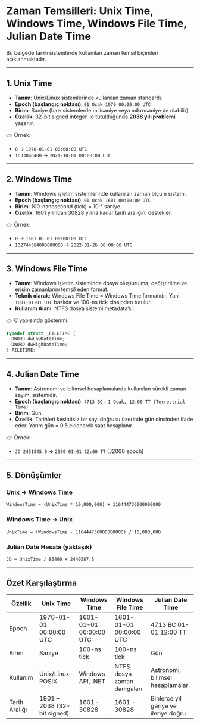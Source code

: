 # Zaman Temsilleri: Unix Time, Windows Time, Windows File Time, Julian Date Time

Bu belgede farklı sistemlerde kullanılan zaman temsil biçimleri açıklanmaktadır.

---

## 1. Unix Time
- **Tanım**: Unix/Linux sistemlerinde kullanılan zaman standardı.
- **Epoch (başlangıç noktası)**: `01 Ocak 1970 00:00:00 UTC`
- **Birim**: Saniye (bazı sistemlerde milisaniye veya mikrosaniye de olabilir).
- **Özellik**: 32-bit signed integer ile tutulduğunda **2038 yılı problemi** yaşanır.

👉 Örnek:  
- `0` → `1970-01-01 00:00:00 UTC`  
- `1633046400` → `2021-10-01 00:00:00 UTC`

---

## 2. Windows Time
- **Tanım**: Windows işletim sistemlerinde kullanılan zaman ölçüm sistemi.
- **Epoch (başlangıç noktası)**: `01 Ocak 1601 00:00:00 UTC`
- **Birim**: 100-nanosecond (tick) = 10⁻⁷ saniye.
- **Özellik**: 1601 yılından 30828 yılına kadar tarih aralığını destekler.

👉 Örnek:  
- `0` → `1601-01-01 00:00:00 UTC`  
- `132744384000000000` → `2022-01-26 00:00:00 UTC`

---

## 3. Windows File Time
- **Tanım**: Windows işletim sisteminde dosya oluşturulma, değiştirilme ve erişim zamanlarını temsil eden format.
- **Teknik olarak**: Windows File Time = Windows Time formatıdır. Yani `1601-01-01 UTC` bazlıdır ve 100-ns tick cinsinden tutulur.
- **Kullanım Alanı**: NTFS dosya sistemi metadata’sı.

👉 C yapısında gösterimi:
```c
typedef struct _FILETIME {
  DWORD dwLowDateTime;
  DWORD dwHighDateTime;
} FILETIME;
```

---

## 4. Julian Date Time
- **Tanım**: Astronomi ve bilimsel hesaplamalarda kullanılan sürekli zaman sayımı sistemidir.
- **Epoch (başlangıç noktası)**: `4713 BC, 1 Ocak, 12:00 TT (Terrestrial Time)`
- **Birim**: Gün.
- **Özellik**: Tarihleri kesintisiz bir sayı doğrusu üzerinde gün cinsinden ifade eder. Yarım gün = 0.5 eklenerek saat hesaplanır.

👉 Örnek:  
- `JD 2451545.0` → `2000-01-01 12:00 TT` (J2000 epoch)

---

## 5. Dönüşümler

### Unix → Windows Time
```text
WindowsTime = (UnixTime * 10,000,000) + 116444736000000000
```

### Windows Time → Unix
```text
UnixTime = (WindowsTime - 116444736000000000) / 10,000,000
```

### Julian Date Hesabı (yaklaşık)
```text
JD = UnixTime / 86400 + 2440587.5
```

---

## Özet Karşılaştırma

| Özellik               | Unix Time                        | Windows Time                     | Windows File Time               | Julian Date Time                      |
|------------------------|----------------------------------|----------------------------------|---------------------------------|---------------------------------------|
| Epoch                  | 1970-01-01 00:00:00 UTC         | 1601-01-01 00:00:00 UTC          | 1601-01-01 00:00:00 UTC         | 4713 BC 01-01 12:00 TT                |
| Birim                  | Saniye                          | 100-ns tick                      | 100-ns tick                     | Gün                                    |
| Kullanım               | Unix/Linux, POSIX               | Windows API, .NET                | NTFS dosya zaman damgaları      | Astronomi, bilimsel hesaplamalar       |
| Tarih Aralığı          | 1901 – 2038 (32-bit signed)     | 1601 – 30828                     | 1601 – 30828                    | Binlerce yıl geriye ve ileriye doğru   |

